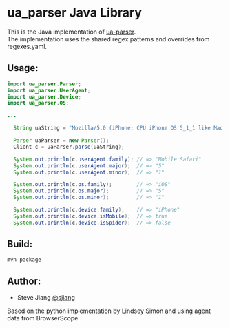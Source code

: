 ua_parser Java Library
======================

This is the Java implementation of [ua-parser](https://github.com/tobie/ua-parser).  
The implementation uses the shared regex patterns and overrides from regexes.yaml.

Usage:
--------
```java
import ua_parser.Parser;
import ua_parser.UserAgent;
import ua_parser.Device;
import ua_parser.OS;

...

  String uaString = "Mozilla/5.0 (iPhone; CPU iPhone OS 5_1_1 like Mac OS X) AppleWebKit/534.46 (KHTML, like Gecko) Version/5.1 Mobile/9B206 Safari/7534.48.3";

  Parser uaParser = new Parser();
  Client c = uaParser.parse(uaString);

  System.out.println(c.userAgent.family); // => "Mobile Safari"
  System.out.println(c.userAgent.major);  // => "5"
  System.out.println(c.userAgent.minor);  // => "1"

  System.out.println(c.os.family);        // => "iOS"
  System.out.println(c.os.major);         // => "5"
  System.out.println(c.os.minor);         // => "1"

  System.out.println(c.device.family);    // => "iPhone"
  System.out.println(c.device.isMobile);  // => true
  System.out.println(c.device.isSpider);  // => false
```

Build:
------

    mvn package

Author:
-------

  * Steve Jiang [@sjiang](https://twitter.com/sjiang)

  Based on the python implementation by Lindsey Simon and using agent data from BrowserScope
